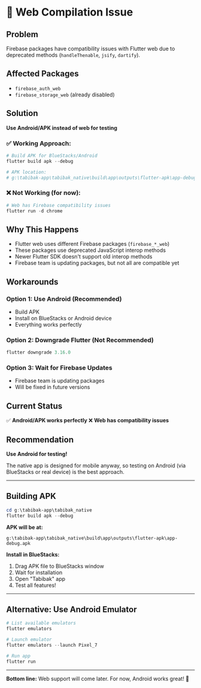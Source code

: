 # 🐛 Web Compilation Issue

## Problem
Firebase packages have compatibility issues with Flutter web due to deprecated methods (`handleThenable`, `jsify`, `dartify`).

## Affected Packages
- `firebase_auth_web`
- `firebase_storage_web` (already disabled)

## Solution
**Use Android/APK instead of web for testing**

### ✅ Working Approach:
```powershell
# Build APK for BlueStacks/Android
flutter build apk --debug

# APK location:
# g:\tabibak-app\tabibak_native\build\app\outputs\flutter-apk\app-debug.apk
```

### ❌ Not Working (for now):
```powershell
# Web has Firebase compatibility issues
flutter run -d chrome
```

## Why This Happens
- Flutter web uses different Firebase packages (`firebase_*_web`)
- These packages use deprecated JavaScript interop methods
- Newer Flutter SDK doesn't support old interop methods
- Firebase team is updating packages, but not all are compatible yet

## Workarounds

### Option 1: Use Android (Recommended)
- Build APK
- Install on BlueStacks or Android device
- Everything works perfectly

### Option 2: Downgrade Flutter (Not Recommended)
```powershell
flutter downgrade 3.16.0
```

### Option 3: Wait for Firebase Updates
- Firebase team is updating packages
- Will be fixed in future versions

## Current Status
✅ **Android/APK works perfectly**
❌ **Web has compatibility issues**

## Recommendation
**Use Android for testing!**

The native app is designed for mobile anyway, so testing on Android (via BlueStacks or real device) is the best approach.

---

## Building APK

```powershell
cd g:\tabibak-app\tabibak_native
flutter build apk --debug
```

**APK will be at:**
```
g:\tabibak-app\tabibak_native\build\app\outputs\flutter-apk\app-debug.apk
```

**Install in BlueStacks:**
1. Drag APK file to BlueStacks window
2. Wait for installation
3. Open "Tabibak" app
4. Test all features!

---

## Alternative: Use Android Emulator

```powershell
# List available emulators
flutter emulators

# Launch emulator
flutter emulators --launch Pixel_7

# Run app
flutter run
```

---

**Bottom line:** Web support will come later. For now, Android works great! 🚀
